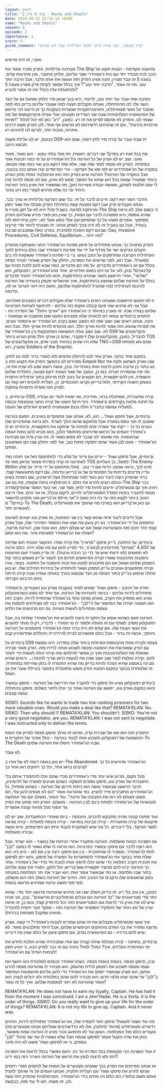 ```yaml
---
layout: post
title: "עונה 6 פרק 2 - Rocks and Shoals"
date: 2018-05-31 22:34:14 +0300
name: "Rocks and Shoals"
season: 6
episode: 2
importance: 1
score: 5
guide_comment: "פרק פנטסטי, קצת פחות קריטי לקשת העלילתית שבה הוא ממוקם"
---
```

אוקיי, זה היה מרשים.

מבחינה עלילתית, הפרק מזכיר מאוד את The Ship מהעונה הקודמת - הצוות תקוע על כוכב לכת מבודד יחד עם כוח ג'אמהדרי שצר עליהם, הלחץ מתגבר, ואין פתרונות קלים. בעונה 5 זה עבד מצויין; והנה מגיע הפרק הזה ועושה את אותו הדבר, אבל הרבה יותר טוב. מה זה אומר, "הרבה יותר טוב"? איך בכלל אפשר לקחת פרק מצויין מעונה 5 ולהתעלות עליו ככה? מה זה אמור להביע?

הסיבה שזה עובד עוד יותר טוב, לדעתי, היא בכך שכאן סיר הלחץ שפועל גם על הצד השני גלוי לנו מההתחלה, ואנחנו מקבלים הצצה למה שעובר עליהם בדיוק כמו למה שעובר על אנשי סטארפליט, והאינטראקציות שנוצרות בעקבות כך הן הייצוג הכי מייאש של הסיטואציה המלחמתית שבה שני הצדדים תקועים; אולי אפילו מיקרוקוסמס של מה שצפוי לנו. והפרק לא מהסס לסיים את זה רע. כמובן, "רע" כאן לא יכול לכלול "דמויות מרכזיות נהרגות", וגם זה שהורגים רדשירטס לא מרשים אף אחד; לכן הפרק מוצא דרכים אחרות, טובות יותר, לגרום לנו להרגיש רע.

כבונוס, יש לנו עלילת משנה DS9-ית שבה עובר על קירה סיר לחץ דומה, שגם הוא מבוצע היטב.

מה בכל זאת רע בפרק? שני דברים. ראשית, וזה אולי בלתי נמנע - הוא מאוד, מאוד גזעני. שוב יש לנו אפיון של כל הוורטה וכל הג'אמהדרים על פי כמה תכונות אופי בסיסיות. הפרק לא מנסה לומר שזה שגוי, אלא שזה דווקא נכון ואוי כמה שזה מבאס. במקרה של הג'אמהדרים יש לזה סוג של הצדקה - הרי המייסדים יצרו אותם ככה בכוונה. אבל במקרה של הוורטה? הוורטה שיש בפרק הזה הוא מניפולטור נאלח מהזן הגרוע ביותר שמעורר שנאה בכל רגע שהוא על המסך; ממש לא וואיון, וגם לא מנסה להיות (אין לי שום תלונות לשחקן, שעושה עבודה מצויינת כאן), מה שמשאיר את וואיון בתור הוורטה היחיד עד כה שלא מרגיש לגמרי כמו רוע טהור.

והדבר השני הוא דקס. חייבים לדבר על זה. בלי שום הצדקה עלילתית או צורך בכך, אנחנו מקבלים פרק שבו דקס נפצעת קשה בתחילת הפרק ומבלה את שאר הזמן מרותקת למיטה. בשביל מה? היא לא על תקן מונייז מ-The Ship כי בשום שלב לא נראה שהיא גוססת; היא ממשיכה לדבר עם הצוות, כך שאין כאן פערי מידע שעליהם הפרק מסתמך. אומרים משהו על כך שהסימביונט אולי נפגע ואולי לא; ייתכן שיתייחסו לזה בעתיד, אבל גם בשביל זה לא היה צורך לשתק אותה. זה מצטרף ליותר מדי פרקים שבהם דקס הופכת לפסיבית, בפרט כאלו שסובבים סביבה: Dax, Invasive Procedures, Civil Defense, Equilibrium... מה יהיה?

הפרק מתנהל כך: אנחנו מתחילים על סיפון ספינת הג'אמהדר החצי-משותקת מהפרק הקודם ונזרקים ישר אל מרדף על ידי עוד ספינות ג'אמהדר שבו כולם בורחים לתוך הערפילית הקרובה ומתרסקים על כוכב נטוש. ביי ביי ספינת ג'אמהדר ששוקעת לה בים פסטורלי. אבל רגע, לפני שרואים את הספינה, החלק של הפרק שאחרי הטיזר נפתח בכלל עם זוג ג'אמהדרים מדברים. על מה הם מדברים, כמה שבא להם ללכת מכות עם קלינגונים? ובכן, לא: על עניינים כמעט פוליטיים. אחד מהג'אמהדרים, רמטקלאן, הוא "שלישי", אחרי הראשון והשני שנהרגו בהתרסקות, והוא והג'אמהדר האחר מדברים בכלל על הוורטה שלהם שנפצע בהתרסקות, ואיך שהשלישי פקפק בהנחייה של הוורטה להיכנס לערפילית (מה שהוביל להתרסקות שלהם), והאם היה ראוי לערער או לא, וכדומה.

זו לא הפעם הראשונה שאנחנו רואים ג'אמהדר שלא מקבלים דברים כמובנים מאליהם, אבל אני לא מרגיש שאי פעם קיבלנו פוקוס כזה עליהם - להיחשף לשיחות הפרטיות שלהם בצורה שכזו. זה מעניין במיוחד כי הג'אמהדר הם "אורקי החלל" של הסדרה הזו - לוחמים ברוטליים וצמאי דם לכאורה שלא מפגינים כמעט שום מחשבה או עצמאות - והנה, אנחנו רואים שוב ושוב שזה לא המצב ושגם בקרב הג'אמהדר יש אינספור גוונים. וזה למרות שהגזע הזה אמור להיות אורקי חלל. הוא מהונדס להיות אורקי חלל. אבל הוא לא. שוב ושוב עולה ההשוואה המתבקשת בין הג'אמהדר של DS9 והקלינגונים של דיסקברי, שהם כן אורקי חלל מהזן הגרוע ביותר (להבדיל, כמובן, מהקלינגונים של TOS שלא היו שונים במיוחד מבני אדם, או מהקלינגונים של TNG ו-DS9 שהם גזע מפותח ומעניין, ראו Soldiers of the Empire).

במקום אחר בחוף, גארק עוזר לנוג להיחלץ מהמים ולא לגמרי ברור למה נוג לחוץ; מזכירים לנו בהמשך הפרק את הקטע הזה ב-Empok Nor שבו גארק השתגע ולקח את נוג בתור בן ערובה ותכנן לרצוח אותו באכזריות. ובכן, עושה רושם שנוג לא שכח את זה, וזה יפה שהסדרה זוכרת. כמו כן, המצב של שאר הצוות: דקס פצועה, החללית שלהם הושמדה, אין להם תקשורת, הם תקועים על כוכב לכת מרוחק בתוך ערפילית הרסנית בעומק השטח הקרדסי, ולאו'ברייאן נקרעו המכנסיים. כן, הצליחו להכניס רגע קומי גם לפרק הזה ואפילו הדמויות צוחקות.

ובינתיים, ב-DS9, קירה מתעוררת, מסתכלת בראי, מחייכת, ואז יוצאת לעוד יום עבודה על תחנה מלאה בקרדסים וג'אמהדר. כיף חיים! השוט של קירה החצי מנומנמת נכנסת למעלית עמוסה בחבר'ה הללו נכנס אוטומטית לרגעים הגדולים של העונה.

ובינתיים, אצל סיסקו ושות'... רגע, לא, אנחנו שוב מתמקדים באויבים. הפעם בוורטה ששוכב לו חצי גוסס במערה אבל מתעקש שהוא הולך לשרוד. ולא נראה שהסיכויים שלו טובים כל כך - ייקחו עוד עשרה ימים לפחות עד שיתקנו את התקשורת, ובינתיים יש לו ג'אמהדר זועמים על הראש שדורשים מהחומר הלבן, והוא מביא להם כמות זעומה שבזעומות. מה שאומר לנו שכבר לא ממש נשאר לו. וזה עניין גדול גם מבחינת הג'אמהדר - מעט לבן אומר שהם יתפקדו פחות טוב, עוד לפני החלק שבו הם משתגעים ומתים.

ובינתיים, אצל סיסקו ושות' - יורים עם פייזר על סלע כדי להתחמם! הא! אני תוהה מתי לאחרונה זה קרה בסדרת סטאר טראק מאז ימי TOS העליזים (למשל, ב-The Enemy Within סולו מתחמם על ידי פייזר על סלע). פרט לכך, נראה שמצב הרוח שם די טוב. עדיין מריצים בדיחות על המכנסיים של או'ברייאן וכדומה, וגם דקס מתאוששת קצת. ברור שהפרק רוצה ליצור כאן ניגוד למה שמתחולל אצל הדומיניון, שם המתח בשיא וכולם רוצים להרוג את כולם. זו מניפולציה טיפה שקופה, מה גם שב-The Ship כבר ראינו איך גם סטארפליט יודעים להיות סיר לחץ; מצד שני, אני בעד המסר שהפרק/סדרה מנסה להעביר בזכות המודל הסטארפליטי לחיים, ליקום ובכלל, אז אני זורם. אולי הייצוג הטוב ביותר לקטע הזה עד כה היה נאום ה"אני מיילס או'ברייאן ואני מתכוון להישאר בחיים!" מ-To The Death; גם כאן או'ברייאן הוא במרכז מה שהופך את סטארפליט לאנושיים יותר.

אבל חייבים ליצור איזה שהוא קשר בין שני המחנות, אז גארק ונוג יוצאים לשיטוט ונתפסים על ידי הג'אמהדר. נוג רק צועק את שמו ואת המספר הסידורי שלו, אבל גארק קצת יותר חכם מזה וכשהוורטה שואל אם יש אצלם רופא, הוא עונה שכן. הוורטה מרוצה, ושולח את הג'אמהדר למשימת סיור. מה הוא זומם?

בינתיים, על התחנה, ג'ייק סיסקו "מראיין" את קירה ואודו. ההקשר הנוכחי הוא שליחה של 4,000 "מנחים" מהדומיניון לבאג'ור, כדי לסייע להם עם מה שלא יהיה. כולם וורטה לא חמושים (לא ידעתי שיש עד כדי כך הרבה וורטה!). זה עדיין מעורר זעם ומהומות והפגנות מתכוננות שאודו וקירה המיואשים תוהים איך לעצור וג'ייק משמש בתור קול המצפון שלהם ושואל אם הם מתכננים למנוע את זכות ההפגנה על התחנה. כצפוי, אודו וקירה מתפוצצים ועוזבים וג'ייק המסכן נשאר להתחרט על בחירות המילים שלו. יש כאן אחלה שימוש בג'ייק בתור הצופה מן הצד שנמצא בערך באותה עמדה שבה קירה הייתה בזמן הכיבוש הקרדסי.

חזרה אל הכוכב - סיסקו ושות' יוצאים לסיור בעקבות גארק ונוג האבודים, וג'אמהדר מתחילים לירות עליהם - בניגוד להנחיות של הוורטה. אף אחד לא נפגע וכשרמטקלאן מגיע הוא מפסיק את הקרב, מארגן נסיגה ונוזף בג'אמהדר שהתחיל לירות. הקרב הזה הוא תוצאה ישירה של המחסור של ה"לבן" - הג'אמהדר כבר לא מציליחים להסוות את עצמם ומתחילים לעשות טעויות. גם הם מרגישים את הלחץ.

הוורטה זועם כשהוא שומע על התקרית ורוצה להעניש את הג'אמהדר שפתח בה, אבל רמטקלאן מסרב לשתף עם זה פעולה ולספר לו מי הסורר - לדבריו, רק לו מותר להעניש את אנשי הצוות שלו. אם קודם לא היה ברור כמה הג'אמהדר מחוממים על הוורטה וההפך, עכשיו זה ברור - אבל כולם ממשיכים לציית להיררכייה והכללים שהדומיניון קבע.

בינתיים על DS9 מצפה לקירה אחת מהבאסות הגדולות ביותר שלה בסדרה. היא נפגשת עם הודק שמארגנת את ההפגנה ומנסה לשכנע אותה לרדת מזה. הודק מאוד סבירה ושואלת מה האלטרנטיבות ואיך כן אפשר להילחם ומה קירה יכולה לעשות כדי לעזור להם, וקירה נאלצת לומר שוב ושוב שאין מה לעשות כרגע וצריך לחכות ו... ורואים שהיא מבינה באמצע שהיא הפכה להיות בדיוק מה שהיא התנגדה לו בזמן שהייתה במחתרת. זה שלמחרת בבוקר במקום הפגנה הודק פשוט מתאבדת בפומבי בטיילת שובר את גב הגמל.

בינתיים רמטקלאן מגיע אל סיסקו כדי להעביר את הדרישה של הוורטה - סיסקו ובאשיר יבואו במקום גארק ונוג, ייפגשו עם הוורטה ואחר כך יוכלו לחזור בשלום. סיסקו בהתחלה עושה קונצים:

SISKO: Sounds like he wants to trade two low-ranking prisoners for two more valuable ones. Would you make a deal like that? 
REMATA'KLAN: No. 
SISKO: Then why should I? 
REMATA'KLAN: You shouldn't. 
SISKO: You're not a very good negotiator, are you. 
REMATA'KLAN: I was not sent to negotiate. I was instructed only to deliver the terms. 

התמרון הזה הוא סוג של שבירת קרח, ומרגע זה ואילך סיסקו מנסה לפרוץ את חומת המשמעת של רמטקלאן ולשכנע אותו לבגוד בוורטה - כולל אזכור של התקרית מ-To The Death שבה הג'אמהדר חיסלו את הוורטה שלהם.

לא עובד.

יש כאן באסה דומה לזו של אודו ב-The Abandoned. הג'אמהדר מרגישים כל כך קרובים ברגע אחד, וכל כך רחוקים רגע אחר כך!

מכל מקום, מכיוון שיש יותר מדי ג'אמהדרים מכדי שהם יוכלו להתמודד איתם בלי התגבורת של גארק ונוג, סיסקו מסכים לעסקה. כשהם מגיעים למערה של הדומיניון, הדבר הראשון שבאשיר עושה הוא ניתוח חירום של הוורטה - כשהוא מתחיל, כל הג'אמהדרים מתקרבים מייד להציץ. כפי שהוורטה אומר "הם לא מנסים להגן עלי, הם פשוט מעולם לא ראו את הפבנוכו של וורטה". עוד הומור, משולב עם עוד המחשה לאנושיות של הג'אמהדר ולמתח בינם לבין הוורטה - מושלם. הפרק הזה סוחט את המיץ עד הסוף מכל מחווה קטנה אפשרית.

ועוד מחווה קטנה שהיה מתבקש להכניס, והוכנסה - ביום שאחרי ההתאבדות, שוב יש לנו סיקוונס של קירה מתעוררת - קירה מביטה במראה - קירה נכנסת למעלית - קירה מגיעה לגשר הפיקוד. בלי דיבורים. כל מה שיש לשחקנית לעבוד איתו הם הפרצופים, והיא עושה עבודה מושלמת.

גם הסצינה הבאה מושלמת. הוורטה מתעורר אחרי הניתוח של באשיר - הוא ישרוד. אבל הוא רוצה לדבר עם סיסקו ובאשיר בפרטיות. הוא מראה לו שלא נשאר לו כמעט "לבן" לתת לג'אמהדר, ומסביר לו שהתוכנית - בין אם סיסקו ירצה ובין אם לאו - היא כזו: הוא שולח מחר בבוקר את הג'אמהדר להסתערות על המערה של סיסקו, והוא ייתן לסיסקו את תוכנית הקרב המלאה כדי שהם יוכלו להפוך אותו לטבח חד צדדי של ג'אמהדר. אחר כך הוורטה יביא להם מכשיר תקשורת שאו'ברייאן יוכל לתקן, ויסגיר את עצמו אליהם בתור שבוי מלחמה. או כפי שבאשיר אומר זאת: הוא יעביר את יתר המלחמה במנוחה בזמן שהאנשים שלו נרקבים על הכוכב הזה. החיוך של הוורטה בשלב הזה הוא מושלם; סוף סוף פגשנו וורטה שמרגיש מרושע באמת.

כמובן, אין טוב בלי רע. זה בדיוק השלב שבו אני מרגיש שהוורטה מרושע יותר מדי. שהוא יותר מדי סטריאוטיפ של "כל הוורטה הם נוכלים מניפוליטביים מרושעים". ובכן, אני מניח שיש לנו את וואיון כדי לראות אם הסטריאוטיפ הזה יכול להיסדק קצת; וכמו כן, זה פחות עניין של גזע ויותר של התפקיד הספציפי של הוורטה הזה - מפקד זוטר יחסית (להבדיל מוואיון שמקבל משימות בכירות).

איך אנשי סטארפליט מקבלים את זה שהם אמורים לטבוח ג'אמהדר? די קשה. גארק מרוצה ומזהיר את בני האדם מהחוקים הטיפשיים שלהם, אבל היתר מתלבטים מאוד. לא שיש להם ברירה - גם הסיטואציה נגדם, וגם סיסקו צועק על כולם שאין פה דיבייט.

ובינתיים, בתחנה - קירה מנהלת שיחה קצרה עם אודו שמבהירה שהיא הולכת לחדש את ימי המחתרת העליזים. איך? כמה? למה? נחכה עם זה כבר לפרק הבא, כי הגיע הזמן לעימות הגדול עם הג'אמהדר!

ובכן, סיסקו מנסה. באמת באמת מנסה. כשהג'אמהדר נכנסים למלכודת הוא חושף את עצמו ומנסה לשכנע את רמטאן לרדת מהעסק. הוא מבהיר לו שהוורטה מנסה להרוג אותם; הוא מציע שבאשיר יסמם את הג'אמהדר כדי להגן עליהם מהשפעות המחסור ב"לבן" עד שהם ישיגו מלאי חדש; הוא מבהיר להם שהם במלכודת ולא יכולים לנצח; הוא אומר שהוורטה לא ראוי לנאמנות שלהם. ואיך כל זה נגמר?

REMATA'KLAN: He does not have to earn my loyalty, Captain. He has had it from the moment I was conceived. I am a Jem'Hadar. He is a Vorta. It is the order of things. 
SISKO: Do you really want to give up your life for the order of things? 
REMATA'KLAN: It is not my life to give up, Captain. And it never was. 

מה עוד נשאר לעשות? סיסקו חוזר לעמדה שלו, ואז הג'אמהדר מתחילים לירות, הורגים רדשירט סטארפליט (מיותר לחלוטין, אלו לא הרדשירטים שעליהם אנחנו מצטערים פה) ונקצרים כולם מול המצלמות. העשן עוד לא מתפוגג וכבר מגיע לו הוורטה שמח ומאושר, בוחן את שדה הקטל ואומר לסיסקו שכמה חבל שלא נשארו לו עוד שני מיכלי "לבן" נוספים, כי אז לסיסקו ושות' פשוט לא היה סיכוי.

זו אולי הסצינה הכי מקוממת בכל הסדרה עד כה. האם אפשרי בכלל לראות את הסצינה הזו ולא לרצות לנפץ את הראש של הוורטה הארור הזה במו ידינו?!

אז אנחנו מסיימים את הפרק בכך שאנחנו מצטערים על המוות של לוחמים חסרי רחמים שניסו להרוג את סיסקו ושות' וגם הצליחו חלקית; ואנחנו זועמים על מי שהולך להציל אותם משם ובלעדיו הם כולם היו מתים בידי הג'אמהדר. המניפולציות שהפרק הזה עשה לנו, זה משהו. תנו לי עוד מזה, בבקשה.
